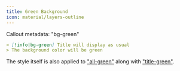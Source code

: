 ```yaml
---
title: Green Background
icon: material/layers-outline
---
```


Callout metadata: "bg-green"

```md
> [!info|bg-green] Title will display as usual
> The background color will be green
```

The style itself is also applied to ["all-green"](../combined-styling/page-7.md)
along with ["title-green"](../title-styling/page-7.md).

